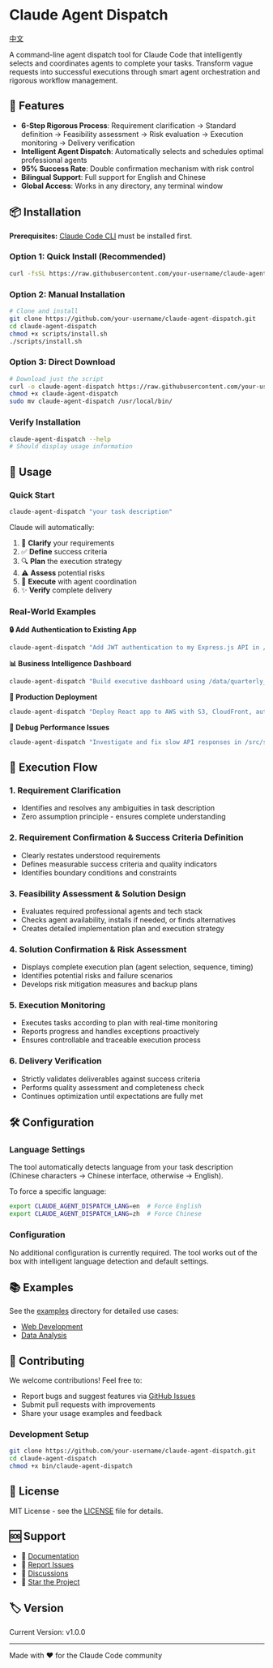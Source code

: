 # Claude Agent Dispatch

[中文](./docs/README_zh.md)

A command-line agent dispatch tool for Claude Code that intelligently selects and coordinates agents to complete your tasks. Transform vague requests into successful executions through smart agent orchestration and rigorous workflow management.

## 🎯 Features

- **6-Step Rigorous Process**: Requirement clarification → Standard definition → Feasibility assessment → Risk evaluation → Execution monitoring → Delivery verification
- **Intelligent Agent Dispatch**: Automatically selects and schedules optimal professional agents
- **95% Success Rate**: Double confirmation mechanism with risk control
- **Bilingual Support**: Full support for English and Chinese
- **Global Access**: Works in any directory, any terminal window

## 📦 Installation

**Prerequisites:** [Claude Code CLI](https://github.com/anthropics/claude-code) must be installed first.

### Option 1: Quick Install (Recommended)
```bash
curl -fsSL https://raw.githubusercontent.com/your-username/claude-agent-dispatch/main/scripts/install.sh | bash
```

### Option 2: Manual Installation
```bash
# Clone and install
git clone https://github.com/your-username/claude-agent-dispatch.git
cd claude-agent-dispatch
chmod +x scripts/install.sh
./scripts/install.sh
```

### Option 3: Direct Download
```bash
# Download just the script
curl -o claude-agent-dispatch https://raw.githubusercontent.com/your-username/claude-agent-dispatch/main/bin/claude-agent-dispatch
chmod +x claude-agent-dispatch
sudo mv claude-agent-dispatch /usr/local/bin/
```

### Verify Installation
```bash
claude-agent-dispatch --help
# Should display usage information
```

## 🚀 Usage

### Quick Start
```bash
claude-agent-dispatch "your task description"
```

Claude will automatically:
1. 📝 **Clarify** your requirements
2. ✅ **Define** success criteria
3. 🔍 **Plan** the execution strategy
4. ⚠️ **Assess** potential risks
5. 🚀 **Execute** with agent coordination
6. ✨ **Verify** complete delivery

### Real-World Examples

**🔒 Add Authentication to Existing App**
```bash
claude-agent-dispatch "Add JWT authentication to my Express.js API in /src/api/ with login, register, password reset, and email verification features"
```

**📊 Business Intelligence Dashboard**
```bash
claude-agent-dispatch "Build executive dashboard using /data/quarterly_sales.xlsx showing revenue trends, regional performance, top products, and growth forecasts with interactive Plotly charts"
```

**🚀 Production Deployment**
```bash
claude-agent-dispatch "Deploy React app to AWS with S3, CloudFront, auto-scaling, SSL certificates, and CI/CD pipeline using GitHub Actions"
```

**🐛 Debug Performance Issues**
```bash
claude-agent-dispatch "Investigate and fix slow API responses in /src/services/ - analyze bottlenecks, optimize database queries, implement caching, and achieve <200ms response time"
```

## 🔄 Execution Flow

### 1. Requirement Clarification
- Identifies and resolves any ambiguities in task description
- Zero assumption principle - ensures complete understanding

### 2. Requirement Confirmation & Success Criteria Definition
- Clearly restates understood requirements
- Defines measurable success criteria and quality indicators
- Identifies boundary conditions and constraints

### 3. Feasibility Assessment & Solution Design
- Evaluates required professional agents and tech stack
- Checks agent availability, installs if needed, or finds alternatives
- Creates detailed implementation plan and execution strategy

### 4. Solution Confirmation & Risk Assessment
- Displays complete execution plan (agent selection, sequence, timing)
- Identifies potential risks and failure scenarios
- Develops risk mitigation measures and backup plans

### 5. Execution Monitoring
- Executes tasks according to plan with real-time monitoring
- Reports progress and handles exceptions proactively
- Ensures controllable and traceable execution process

### 6. Delivery Verification
- Strictly validates deliverables against success criteria
- Performs quality assessment and completeness check
- Continues optimization until expectations are fully met

## 🛠️ Configuration

### Language Settings
The tool automatically detects language from your task description (Chinese characters → Chinese interface, otherwise → English).

To force a specific language:
```bash
export CLAUDE_AGENT_DISPATCH_LANG=en  # Force English
export CLAUDE_AGENT_DISPATCH_LANG=zh  # Force Chinese
```

### Configuration
No additional configuration is currently required. The tool works out of the box with intelligent language detection and default settings.

## 📚 Examples

See the [examples](./examples/) directory for detailed use cases:
- [Web Development](./examples/web-development.md)
- [Data Analysis](./examples/data-analysis.md)

## 🤝 Contributing

We welcome contributions! Feel free to:
- Report bugs and suggest features via [GitHub Issues](https://github.com/your-username/claude-agent-dispatch/issues)
- Submit pull requests with improvements
- Share your usage examples and feedback

### Development Setup
```bash
git clone https://github.com/your-username/claude-agent-dispatch.git
cd claude-agent-dispatch
chmod +x bin/claude-agent-dispatch
```

## 📄 License

MIT License - see the [LICENSE](./LICENSE) file for details.

## 🆘 Support

- 📖 [Documentation](./docs/)
- 🐛 [Report Issues](https://github.com/your-username/claude-agent-dispatch/issues)
- 💬 [Discussions](https://github.com/your-username/claude-agent-dispatch/discussions)
- 🌟 [Star the Project](https://github.com/your-username/claude-agent-dispatch)

## 🏷️ Version

Current Version: v1.0.0

---

Made with ❤️ for the Claude Code community
